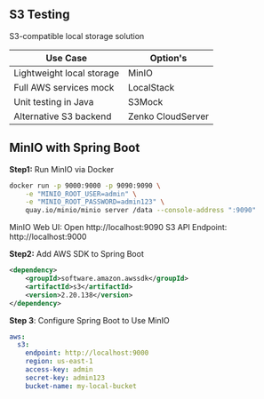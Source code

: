 ## S3 Testing
 S3-compatible local storage solution 

| Use Case |	Option's |
|----------|-----------|
|Lightweight local storage|	MinIO|
|Full AWS services mock	|LocalStack|
|Unit testing in Java|	S3Mock|
|Alternative S3 backend	|Zenko CloudServer|


## MinIO with Spring Boot 

**Step1:** Run MinIO via Docker
```sh
docker run -p 9000:9000 -p 9090:9090 \
    -e "MINIO_ROOT_USER=admin" \
    -e "MINIO_ROOT_PASSWORD=admin123" \
    quay.io/minio/minio server /data --console-address ":9090"
```
MinIO Web UI: Open http://localhost:9090 
S3 API Endpoint: http://localhost:9000


**Step2:** Add AWS SDK to Spring Boot
```xml
<dependency>
    <groupId>software.amazon.awssdk</groupId>
    <artifactId>s3</artifactId>
    <version>2.20.138</version>
</dependency>
```

**Step 3**: Configure Spring Boot to Use MinIO
```yml
aws:
  s3:
    endpoint: http://localhost:9000
    region: us-east-1
    access-key: admin
    secret-key: admin123
    bucket-name: my-local-bucket

```
